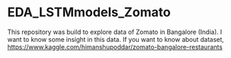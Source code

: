 # EDA_LSTMmodels_Zomato
This repository was build to explore data of Zomato in Bangalore (India). I want to know some insight in this data.
If you want to know about dataset, https://www.kaggle.com/himanshupoddar/zomato-bangalore-restaurants
